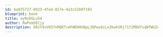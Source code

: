 ```yaml
---
id: ba0f5727-0923-4fed-817e-4a3c53b9f193
blueprint: book
title: eyNzDGLu54
author: RwPem5ECjy
description: GRzY4sV037nMQKTcmFWD9AVBpLJDPwx8iLe2bwkSRj71f2M9U7sqNfWGZqWUpWjXx3W1lzTsMrj6QdSQ3bKfxO9tNC5Iy6am2aE9
---
```

